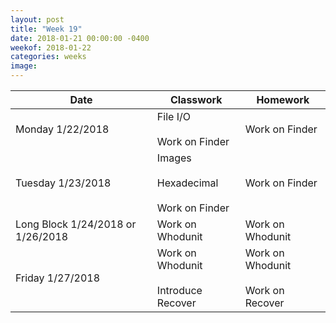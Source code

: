 ```yaml
---
layout: post
title: "Week 19"
date: 2018-01-21 00:00:00 -0400
weekof: 2018-01-22
categories: weeks
image:
---
```


|Date                        |Classwork|Homework|
|----------------------------|---------|--------|
|Monday 1/22/2018            | File I/O <br><br> Work on Finder | Work on Finder |
|Tuesday 1/23/2018           | Images <br><br> Hexadecimal <br><br> Work on Finder | Work on Finder |
|Long Block 1/24/2018 or 1/26/2018 | Work on Whodunit | Work on Whodunit |
|Friday 1/27/2018            |  Work on Whodunit <br><br> Introduce Recover | Work on Whodunit <br><br> Work on Recover |

